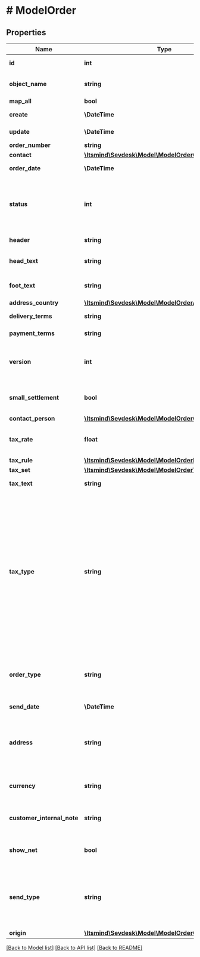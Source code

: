 # # ModelOrder

## Properties

Name | Type | Description | Notes
------------ | ------------- | ------------- | -------------
**id** | **int** | The order id | [optional] [readonly]
**object_name** | **string** | The order object name | [optional] [default to 'Order']
**map_all** | **bool** |  |
**create** | **\DateTime** | Date of order creation | [optional] [readonly]
**update** | **\DateTime** | Date of last order update | [optional] [readonly]
**order_number** | **string** | The order number |
**contact** | [**\Itsmind\Sevdesk\Model\ModelOrderContact**](ModelOrderContact.md) |  |
**order_date** | **\DateTime** | Needs to be provided as timestamp or dd.mm.yyyy |
**status** | **int** | Please have a look in       &lt;a href&#x3D;&#39;#tag/Order/Types-and-status-of-orders&#39;&gt;status of orders&lt;/a&gt;      to see what the different status codes mean |
**header** | **string** | Normally consist of prefix plus the order number |
**head_text** | **string** | Certain html tags can be used here to format your text | [optional]
**foot_text** | **string** | Certain html tags can be used here to format your text | [optional]
**address_country** | [**\Itsmind\Sevdesk\Model\ModelOrderAddressCountry**](ModelOrderAddressCountry.md) |  |
**delivery_terms** | **string** | Delivery terms of the order | [optional]
**payment_terms** | **string** | Payment terms of the order | [optional]
**version** | **int** | Version of the order.&lt;br&gt;      Can be used if you have multiple drafts for the same order.&lt;br&gt;      Should start with 0 |
**small_settlement** | **bool** | Defines if the client uses the small settlement scheme.      If yes, the order must not contain any vat | [optional]
**contact_person** | [**\Itsmind\Sevdesk\Model\ModelOrderContactPerson**](ModelOrderContactPerson.md) |  |
**tax_rate** | **float** | This is not used anymore. Use the taxRate of the individual positions instead. |
**tax_rule** | [**\Itsmind\Sevdesk\Model\ModelOrderResponseTaxRule**](ModelOrderResponseTaxRule.md) |  |
**tax_set** | [**\Itsmind\Sevdesk\Model\ModelOrderTaxSet**](ModelOrderTaxSet.md) |  | [optional]
**tax_text** | **string** | A common tax text would be &#39;Umsatzsteuer 19%&#39; |
**tax_type** | **string** | **Use this in sevdesk-Update 1.0 (instead of taxRule).**  Tax type of the order. There are four tax types: 1. default - Umsatzsteuer ausweisen 2. eu - Steuerfreie innergemeinschaftliche Lieferung (Europäische Union) 3. noteu - Steuerschuldnerschaft des Leistungsempfängers (außerhalb EU, z. B. Schweiz) 4. custom - Using custom tax set 5. ss - Not subject to VAT according to §19 1 UStG Tax rates are heavily connected to the tax type used. |
**order_type** | **string** | Type of the order. For more information on the different types, check      &lt;a href&#x3D;&#39;#tag/Order/Types-and-status-of-orders&#39;&gt;this&lt;/a&gt; | [optional]
**send_date** | **\DateTime** | The date the order was sent to the customer | [optional]
**address** | **string** | Complete address of the recipient including name, street, city, zip and country.&lt;br&gt;       Line breaks can be used and will be displayed on the invoice pdf. | [optional]
**currency** | **string** | Currency used in the order. Needs to be currency code according to ISO-4217 |
**customer_internal_note** | **string** | Internal note of the customer. Contains data entered into field &#39;Referenz/Bestellnummer&#39; | [optional]
**show_net** | **bool** | If true, the net amount of each position will be shown on the order. Otherwise gross amount | [optional]
**send_type** | **string** | Type which was used to send the order. IMPORTANT: Please refer to the order section of the       *     API-Overview to understand how this attribute can be used before using it! | [optional]
**origin** | [**\Itsmind\Sevdesk\Model\ModelOrderOrigin**](ModelOrderOrigin.md) |  | [optional]

[[Back to Model list]](../../README.md#models) [[Back to API list]](../../README.md#endpoints) [[Back to README]](../../README.md)
